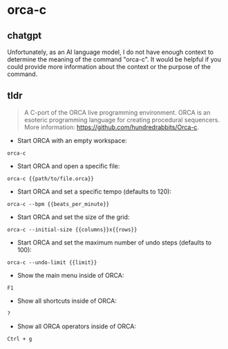 # orca-c 
## chatgpt 
Unfortunately, as an AI language model, I do not have enough context to determine the meaning of the command "orca-c". It would be helpful if you could provide more information about the context or the purpose of the command. 

## tldr 
 
> A C-port of the ORCA live programming environment.
> ORCA is an esoteric programming language for creating procedural sequencers.
> More information: <https://github.com/hundredrabbits/Orca-c>.

- Start ORCA with an empty workspace:

`orca-c`

- Start ORCA and open a specific file:

`orca-c {{path/to/file.orca}}`

- Start ORCA and set a specific tempo (defaults to 120):

`orca-c --bpm {{beats_per_minute}}`

- Start ORCA and set the size of the grid:

`orca-c --initial-size {{columns}}x{{rows}}`

- Start ORCA and set the maximum number of undo steps (defaults to 100):

`orca-c --undo-limit {{limit}}`

- Show the main menu inside of ORCA:

`F1`

- Show all shortcuts inside of ORCA:

`?`

- Show all ORCA operators inside of ORCA:

`Ctrl + g`
